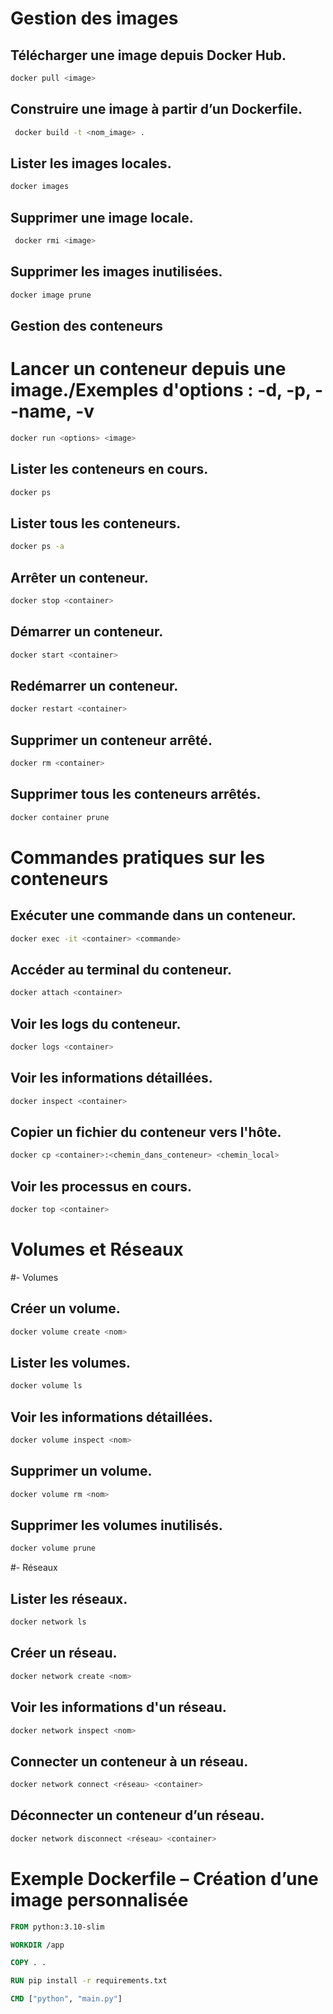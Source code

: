 # Gestion des images
## Télécharger une image depuis Docker Hub.
```bash
docker pull <image>  
```

## Construire une image à partir d’un Dockerfile.
```bash
 docker build -t <nom_image> . 
```

## Lister les images locales.
```bash
docker images
```

## Supprimer une image locale.
```bash
 docker rmi <image>  
```

## Supprimer les images inutilisées.
```bash
docker image prune  
```


##  Gestion des conteneurs
# Lancer un conteneur depuis une image./Exemples d'options : -d, -p, --name, -v
```bash
docker run <options> <image>
```

## Lister les conteneurs en cours.
```bash
docker ps  
```

## Lister tous les conteneurs.
```bash
docker ps -a  
```

## Arrêter un conteneur.
```bash
docker stop <container>  
```

## Démarrer un conteneur.
```bash
docker start <container>  
```

## Redémarrer un conteneur.
```bash
docker restart <container>  
```

## Supprimer un conteneur arrêté.
```bash
docker rm <container>  
```

## Supprimer tous les conteneurs arrêtés.
```bash
docker container prune  
```


#  Commandes pratiques sur les conteneurs
## Exécuter une commande dans un conteneur.
```bash
docker exec -it <container> <commande>
```

## Accéder au terminal du conteneur.
```bash
docker attach <container>
```
## Voir les logs du conteneur.
```bash
docker logs <container>  
```
## Voir les informations détaillées.
```bash
docker inspect <container>  
```
## Copier un fichier du conteneur vers l'hôte.
```bash
docker cp <container>:<chemin_dans_conteneur> <chemin_local>
```  

## Voir les processus en cours.
```bash
docker top <container>  
```

#  Volumes et Réseaux

#-  Volumes

## Créer un volume.
```bash
docker volume create <nom>
```

## Lister les volumes.
```bash
docker volume ls
```

## Voir les informations détaillées.
```bash
docker volume inspect <nom>
```

## Supprimer un volume.
```bash
docker volume rm <nom>  
```

## Supprimer les volumes inutilisés.
```bash
docker volume prune  
```

#-  Réseaux
## Lister les réseaux.
```bash
docker network ls  
```

## Créer un réseau.
```bash
docker network create <nom>
```

## Voir les informations d'un réseau.
```bash
docker network inspect <nom>  
```

## Connecter un conteneur à un réseau.
```bash
docker network connect <réseau> <container>
```

## Déconnecter un conteneur d’un réseau.
```bash
docker network disconnect <réseau> <container>  
```

#  Exemple Dockerfile – Création d’une image personnalisée
```dockerfile
FROM python:3.10-slim

WORKDIR /app

COPY . .

RUN pip install -r requirements.txt

CMD ["python", "main.py"]
```

